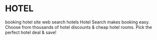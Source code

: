 # HOTEL
booking hotel site web search hotels Hotel Search makes booking easy. Choose from thousands of hotel discounts &amp; cheap hotel rooms. Pick the perfect hotel deal &amp; save!
